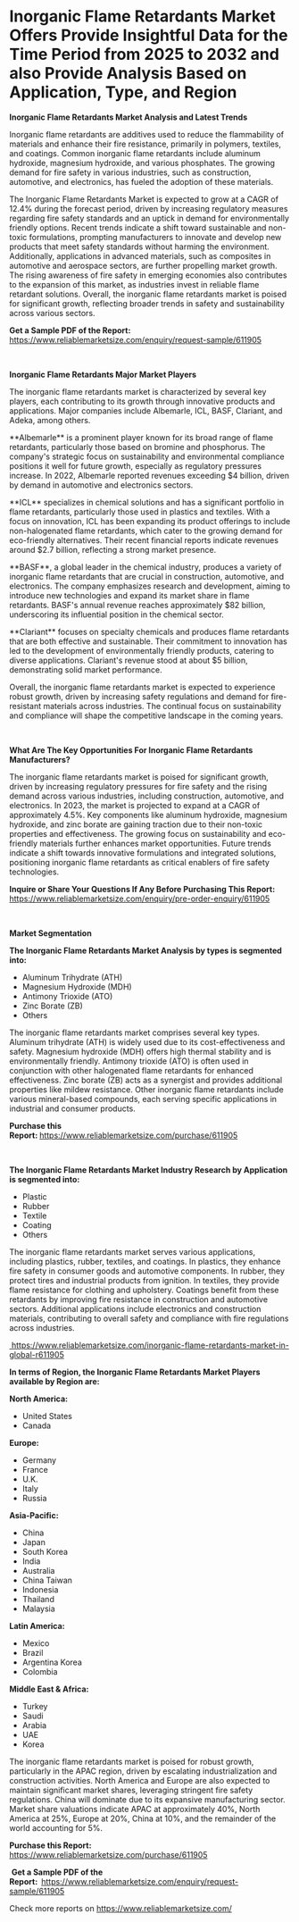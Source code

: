 <p><h1>Inorganic Flame Retardants Market Offers Provide Insightful Data for the Time Period from 2025 to 2032 and also Provide Analysis Based on Application, Type, and Region</h1></p><p><strong>Inorganic Flame Retardants Market Analysis and Latest Trends</strong></p>
<p><p>Inorganic flame retardants are additives used to reduce the flammability of materials and enhance their fire resistance, primarily in polymers, textiles, and coatings. Common inorganic flame retardants include aluminum hydroxide, magnesium hydroxide, and various phosphates. The growing demand for fire safety in various industries, such as construction, automotive, and electronics, has fueled the adoption of these materials.</p><p>The Inorganic Flame Retardants Market is expected to grow at a CAGR of 12.4% during the forecast period, driven by increasing regulatory measures regarding fire safety standards and an uptick in demand for environmentally friendly options. Recent trends indicate a shift toward sustainable and non-toxic formulations, prompting manufacturers to innovate and develop new products that meet safety standards without harming the environment. Additionally, applications in advanced materials, such as composites in automotive and aerospace sectors, are further propelling market growth. The rising awareness of fire safety in emerging economies also contributes to the expansion of this market, as industries invest in reliable flame retardant solutions. Overall, the inorganic flame retardants market is poised for significant growth, reflecting broader trends in safety and sustainability across various sectors.</p></p>
<p><strong>Get a Sample PDF of the Report:&nbsp;</strong> <a href="https://www.reliablemarketsize.com/enquiry/request-sample/611905?utm_campaign=3194&utm_medium=2&utm_source=Github&utm_content=ia&utm_term=31032025&utm_id=inorganic-flame-retardants">https://www.reliablemarketsize.com/enquiry/request-sample/611905</a></p>
<p>&nbsp;</p>
<p><strong>Inorganic Flame Retardants Major Market Players</strong></p>
<p><p>The inorganic flame retardants market is characterized by several key players, each contributing to its growth through innovative products and applications. Major companies include Albemarle, ICL, BASF, Clariant, and Adeka, among others.</p><p>**Albemarle** is a prominent player known for its broad range of flame retardants, particularly those based on bromine and phosphorus. The company's strategic focus on sustainability and environmental compliance positions it well for future growth, especially as regulatory pressures increase. In 2022, Albemarle reported revenues exceeding $4 billion, driven by demand in automotive and electronics sectors.</p><p>**ICL** specializes in chemical solutions and has a significant portfolio in flame retardants, particularly those used in plastics and textiles. With a focus on innovation, ICL has been expanding its product offerings to include non-halogenated flame retardants, which cater to the growing demand for eco-friendly alternatives. Their recent financial reports indicate revenues around $2.7 billion, reflecting a strong market presence.</p><p>**BASF**, a global leader in the chemical industry, produces a variety of inorganic flame retardants that are crucial in construction, automotive, and electronics. The company emphasizes research and development, aiming to introduce new technologies and expand its market share in flame retardants. BASF's annual revenue reaches approximately $82 billion, underscoring its influential position in the chemical sector.</p><p>**Clariant** focuses on specialty chemicals and produces flame retardants that are both effective and sustainable. Their commitment to innovation has led to the development of environmentally friendly products, catering to diverse applications. Clariant's revenue stood at about $5 billion, demonstrating solid market performance.</p><p>Overall, the inorganic flame retardants market is expected to experience robust growth, driven by increasing safety regulations and demand for fire-resistant materials across industries. The continual focus on sustainability and compliance will shape the competitive landscape in the coming years.</p></p>
<p>&nbsp;</p>
<p><strong>What Are The Key Opportunities For Inorganic Flame Retardants Manufacturers?</strong></p>
<p><p>The inorganic flame retardants market is poised for significant growth, driven by increasing regulatory pressures for fire safety and the rising demand across various industries, including construction, automotive, and electronics. In 2023, the market is projected to expand at a CAGR of approximately 4.5%. Key components like aluminum hydroxide, magnesium hydroxide, and zinc borate are gaining traction due to their non-toxic properties and effectiveness. The growing focus on sustainability and eco-friendly materials further enhances market opportunities. Future trends indicate a shift towards innovative formulations and integrated solutions, positioning inorganic flame retardants as critical enablers of fire safety technologies.</p></p>
<p><strong>Inquire or Share Your Questions If Any Before Purchasing This Report:</strong> <a href="https://www.reliablemarketsize.com/enquiry/pre-order-enquiry/611905?utm_campaign=3194&utm_medium=2&utm_source=Github&utm_content=ia&utm_term=31032025&utm_id=inorganic-flame-retardants">https://www.reliablemarketsize.com/enquiry/pre-order-enquiry/611905</a></p>
<p>&nbsp;</p>
<p><strong>Market Segmentation</strong></p>
<p><strong>The Inorganic Flame Retardants Market Analysis by types is segmented into:</strong></p>
<p><ul><li>Aluminum Trihydrate (ATH)</li><li>Magnesium Hydroxide (MDH)</li><li>Antimony Trioxide (ATO)</li><li>Zinc Borate (ZB)</li><li>Others</li></ul></p>
<p><p>The inorganic flame retardants market comprises several key types. Aluminum trihydrate (ATH) is widely used due to its cost-effectiveness and safety. Magnesium hydroxide (MDH) offers high thermal stability and is environmentally friendly. Antimony trioxide (ATO) is often used in conjunction with other halogenated flame retardants for enhanced effectiveness. Zinc borate (ZB) acts as a synergist and provides additional properties like mildew resistance. Other inorganic flame retardants include various mineral-based compounds, each serving specific applications in industrial and consumer products.</p></p>
<p><strong>Purchase this Report:&nbsp;</strong><a href="https://www.reliablemarketsize.com/purchase/611905?utm_campaign=3194&utm_medium=2&utm_source=Github&utm_content=ia&utm_term=31032025&utm_id=inorganic-flame-retardants">https://www.reliablemarketsize.com/purchase/611905</a></p>
<p>&nbsp;</p>
<p><strong>The Inorganic Flame Retardants Market Industry Research by Application is segmented into:</strong></p>
<p><ul><li>Plastic</li><li>Rubber</li><li>Textile</li><li>Coating</li><li>Others</li></ul></p>
<p><p>The inorganic flame retardants market serves various applications, including plastics, rubber, textiles, and coatings. In plastics, they enhance fire safety in consumer goods and automotive components. In rubber, they protect tires and industrial products from ignition. In textiles, they provide flame resistance for clothing and upholstery. Coatings benefit from these retardants by improving fire resistance in construction and automotive sectors. Additional applications include electronics and construction materials, contributing to overall safety and compliance with fire regulations across industries.</p></p>
<p><a href="https://www.reliablemarketsize.com/inorganic-flame-retardants-market-in-global-r611905?utm_campaign=3194&utm_medium=2&utm_source=Github&utm_content=ia&utm_term=31032025&utm_id=inorganic-flame-retardants">&nbsp;https://www.reliablemarketsize.com/inorganic-flame-retardants-market-in-global-r611905</a></p>
<p><strong>In terms of Region, the Inorganic Flame Retardants Market Players available by Region are:</strong></p>
<p>
    <p> <strong> North America: </strong>
        <ul>
            <li>United States</li>
            <li>Canada</li>
        </ul>
        </p> 
    <p> <strong> Europe: </strong>
        <ul>
            <li>Germany</li>
            <li>France</li>
            <li>U.K.</li>
            <li>Italy</li>
            <li>Russia</li>
        </ul>
        </p> 
    <p> <strong> Asia-Pacific: </strong>
        <ul>
            <li>China</li>
            <li>Japan</li>
            <li>South Korea</li>
            <li>India</li>
            <li>Australia</li>
            <li>China Taiwan</li>
            <li>Indonesia</li>
            <li>Thailand</li>
            <li>Malaysia</li>
        </ul>
        </p> 
    <p> <strong> Latin America: </strong>
        <ul>
            <li>Mexico</li>
            <li>Brazil</li>
            <li>Argentina Korea</li>
            <li>Colombia</li>
        </ul>
        </p> 
    <p> <strong> Middle East & Africa: </strong>
        <ul>
            <li>Turkey</li>
            <li>Saudi</li>
            <li>Arabia</li>
            <li>UAE</li>
            <li>Korea</li>
        </ul>
    </p>
    </p>
<p><p>The inorganic flame retardants market is poised for robust growth, particularly in the APAC region, driven by escalating industrialization and construction activities. North America and Europe are also expected to maintain significant market shares, leveraging stringent fire safety regulations. China will dominate due to its expansive manufacturing sector. Market share valuations indicate APAC at approximately 40%, North America at 25%, Europe at 20%, China at 10%, and the remainder of the world accounting for 5%.</p></p>
<p><strong>Purchase this Report: </strong><a href="https://www.reliablemarketsize.com/purchase/611905?utm_campaign=3194&utm_medium=2&utm_source=Github&utm_content=ia&utm_term=31032025&utm_id=inorganic-flame-retardants">https://www.reliablemarketsize.com/purchase/611905</a></p>
<p>&nbsp;<strong>Get a Sample PDF of the Report:&nbsp;&nbsp;</strong><a href="https://www.reliablemarketsize.com/enquiry/request-sample/611905?utm_campaign=3194&utm_medium=2&utm_source=Github&utm_content=ia&utm_term=31032025&utm_id=inorganic-flame-retardants">https://www.reliablemarketsize.com/enquiry/request-sample/611905</a></p>
<p><strong></strong></p>
<p>Check more reports on <a href="https://www.reliablemarketsize.com/?utm_campaign=3194&utm_medium=2&utm_source=Github&utm_content=ia&utm_term=31032025&utm_id=inorganic-flame-retardants">https://www.reliablemarketsize.com/</a></p>